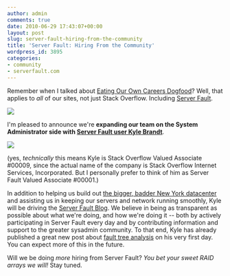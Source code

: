 ```yaml
---
author: admin
comments: true
date: 2010-06-29 17:43:07+00:00
layout: post
slug: server-fault-hiring-from-the-community
title: 'Server Fault: Hiring From the Community'
wordpress_id: 3895
categories:
- community
- serverfault.com
---
```



Remember when I talked about [Eating Our Own Careers Dogfood](http://blog.stackoverflow.com/2010/01/eating-our-own-careers-dogfood/)? Well, that applies to _all_ of our sites, not just Stack Overflow. Including [Server Fault](http://serverfault.com/).



[![](http://blog.stackoverflow.com/wp-content/uploads/serverfault-logo.png)](http://serverfault.com/)



I'm pleased to announce we're **expanding our team on the System Administrator side with [Server Fault user Kyle Brandt](http://serverfault.com/users/2561/kyle-brandt)**.



[![](http://blog.stackoverflow.com/wp-content/uploads/bio-kyle-brandt.jpg)](http://serverfault.com/users/2561/kyle-brandt)



(yes, _technically_ this means Kyle is Stack Overflow Valued Associate #00009, since the actual name of the company is Stack Overflow Internet Services, Incorporated. But I personally prefer to think of him as Server Fault Valued Associate #00001.)



In addition to helping us build out [the bigger, badder New York datacenter](http://blog.serverfault.com/post/633403731/phase-two) and assisting us in keeping our servers and network running smoothly, Kyle will be driving the [Server Fault Blog](http://blog.serverfault.com/). We believe in being as transparent as possible about what we're doing, and how we're doing it -- both by actively participating in Server Fault every day and by contributing information and support to the greater sysadmin community. To that end, Kyle has already published a great new post about [fault tree analysis](http://blog.serverfault.com/post/747186396/serverfault-trees) on his very first day. You can expect more of this in the future.



Will we be doing _more_ hiring from Server Fault? _You bet your sweet RAID arrays we will!_ Stay tuned.


